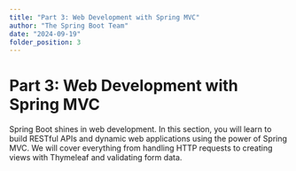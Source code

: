 ```yaml
---
title: "Part 3: Web Development with Spring MVC"
author: "The Spring Boot Team"
date: "2024-09-19"
folder_position: 3
---
```


# Part 3: Web Development with Spring MVC

Spring Boot shines in web development. In this section, you will learn to build RESTful APIs and dynamic web applications using the power of Spring MVC. We will cover everything from handling HTTP requests to creating views with Thymeleaf and validating form data.